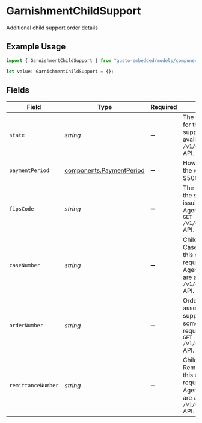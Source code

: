 # GarnishmentChildSupport

Additional child support order details

## Example Usage

```typescript
import { GarnishmentChildSupport } from "gusto-embedded/models/components";

let value: GarnishmentChildSupport = {};
```

## Fields

| Field                                                                                                                                                                                                         | Type                                                                                                                                                                                                          | Required                                                                                                                                                                                                      | Description                                                                                                                                                                                                   |
| ------------------------------------------------------------------------------------------------------------------------------------------------------------------------------------------------------------- | ------------------------------------------------------------------------------------------------------------------------------------------------------------------------------------------------------------- | ------------------------------------------------------------------------------------------------------------------------------------------------------------------------------------------------------------- | ------------------------------------------------------------------------------------------------------------------------------------------------------------------------------------------------------------- |
| `state`                                                                                                                                                                                                       | *string*                                                                                                                                                                                                      | :heavy_minus_sign:                                                                                                                                                                                            | The two letter state abbreviation for the state issuing the child support order. Agency data is available in the `GET /v1/garnishments/child_support` API.                                                    |
| `paymentPeriod`                                                                                                                                                                                               | [components.PaymentPeriod](../../models/components/paymentperiod.md)                                                                                                                                          | :heavy_minus_sign:                                                                                                                                                                                            | How often the agency collects the withholding amount. e.g. $500 monthly -> `Monthly`.                                                                                                                         |
| `fipsCode`                                                                                                                                                                                                    | *string*                                                                                                                                                                                                      | :heavy_minus_sign:                                                                                                                                                                                            | The FIPS code associated with the state or county agency issuing the child support order. Agency data is available in the `GET /v1/garnishments/child_support` API.                                           |
| `caseNumber`                                                                                                                                                                                                  | *string*                                                                                                                                                                                                      | :heavy_minus_sign:                                                                                                                                                                                            | Child Support Enforcement Case Number associated with this child support obligation - required for most states. Agency specific requirements are available in the `GET /v1/garnishments/child_support` API.   |
| `orderNumber`                                                                                                                                                                                                 | *string*                                                                                                                                                                                                      | :heavy_minus_sign:                                                                                                                                                                                            | Order Identifier or Order ID associated with this child support obligation - required for some states. Agency specific requirements are available in the `GET /v1/garnishments/child_support` API.            |
| `remittanceNumber`                                                                                                                                                                                            | *string*                                                                                                                                                                                                      | :heavy_minus_sign:                                                                                                                                                                                            | Child Support Enforcement Remittance ID associated with this child support obligation - required for some states. Agency specific requirements are available in the `GET /v1/garnishments/child_support` API. |